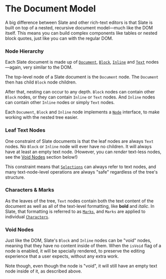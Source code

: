 
# The Document Model

A big difference between Slate and other rich-text editors is that Slate is built on top of a nested, recursive document model—much like the DOM itself. This means you can build complex components like tables or nested block quotes, just like you can with the regular DOM.


### Node Hierarchy

Each Slate document is made up of [`Document`](../reference/models/document.md), [`Block`](../reference/models/block.md), [`Inline`](../reference/models/inline.md) and [`Text`](../reference/models/text.md) nodes—again, very similar to the DOM.

The top-level node of a Slate document is the `Document` node. The `Document` then has child `Block` node children.

After that, nesting can occur to any depth. `Block` nodes can contain other `Block` nodes, or they can contain `Inline` or `Text` nodes. And `Inline` nodes can contain other `Inline` nodes or simply `Text` nodes.

Each `Document`, `Block` and `Inline` node implements a [`Node`](../reference/models/node.md) interface, to make working with the nested tree easier.


### Leaf Text Nodes

One constraint of Slate documents is that the leaf nodes are always `Text` nodes. No `Block` or `Inline` node will ever have no children. It will always have at least an empty text node. (However, you can _render_ text-less nodes, see the [Void Nodes](#void-nodes) section below!)

This constraint means that [`Selections`](../reference/models/selection.md) can always refer to text nodes, and many text-node-level operations are always "safe" regardless of the tree's structure.


### Characters & Marks

As the leaves of the tree, `Text` nodes contain both the text content of the document as well as all of the text-level formatting, like **bold** and _italic_. In Slate, that formatting is referred to as [`Marks`](../reference/models/mark.md), and `Marks` are applied to individual [`Characters`](../reference/models/character.md).


### Void Nodes

Just like the DOM, Slate's `Block` and `Inline` nodes can be "void" nodes, meaning that they have no content inside of them. When the `isVoid` flag of a node is enabled, it will be specially rendered, to preserve the editing experience that a user expects, without any extra work.

Note though, even though the node is "void", it will still have an empty text node inside of it, as described above.
